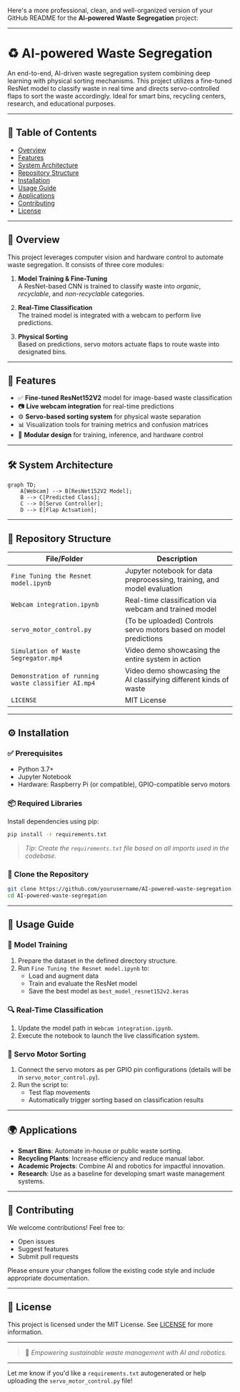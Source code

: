 Here's a more professional, clean, and well-organized version of your GitHub README for the **AI-powered Waste Segregation** project:

---

# ♻️ AI-powered Waste Segregation

An end-to-end, AI-driven waste segregation system combining deep learning with physical sorting mechanisms. This project utilizes a fine-tuned ResNet model to classify waste in real time and directs servo-controlled flaps to sort the waste accordingly. Ideal for smart bins, recycling centers, research, and educational purposes.

---

## 📑 Table of Contents
- [Overview](#overview)
- [Features](#features)
- [System Architecture](#system-architecture)
- [Repository Structure](#repository-structure)
- [Installation](#installation)
- [Usage Guide](#usage-guide)
- [Applications](#applications)
- [Contributing](#contributing)
- [License](#license)

---

## 🧠 Overview

This project leverages computer vision and hardware control to automate waste segregation. It consists of three core modules:

1. **Model Training & Fine-Tuning**  
   A ResNet-based CNN is trained to classify waste into *organic*, *recyclable*, and *non-recyclable* categories.
   
2. **Real-Time Classification**  
   The trained model is integrated with a webcam to perform live predictions.

3. **Physical Sorting**  
   Based on predictions, servo motors actuate flaps to route waste into designated bins.

---

## 🚀 Features

- ✅ **Fine-tuned ResNet152V2** model for image-based waste classification  
- 📷 **Live webcam integration** for real-time predictions  
- ⚙️ **Servo-based sorting system** for physical waste separation  
- 📊 Visualization tools for training metrics and confusion matrices  
- 🔌 **Modular design** for training, inference, and hardware control  

---

## 🛠️ System Architecture

```mermaid
graph TD;
    A[Webcam] --> B[ResNet152V2 Model];
    B --> C[Predicted Class];
    C --> D[Servo Controller];
    D --> E[Flap Actuation];
```

---

## 📁 Repository Structure

| File/Folder                          | Description                                                                 |
|--------------------------------------|-----------------------------------------------------------------------------|
| `Fine Tuning the Resnet model.ipynb` | Jupyter notebook for data preprocessing, training, and model evaluation    |
| `Webcam integration.ipynb`           | Real-time classification via webcam and trained model                      |
| `servo_motor_control.py`             | (To be uploaded) Controls servo motors based on model predictions          |
| `Simulation of Waste Segregator.mp4` | Video demo showcasing the entire system in action                          |
| `Demonstration of running waste classifier AI.mp4` | Video demo showcasing the AI classifying different kinds of waste          |
| `LICENSE`                            | MIT License                                                                 |

---

## ⚙️ Installation

### ✅ Prerequisites
- Python 3.7+
- Jupyter Notebook
- Hardware: Raspberry Pi (or compatible), GPIO-compatible servo motors

### 📦 Required Libraries

Install dependencies using pip:

```bash
pip install -r requirements.txt
```

> _Tip: Create the `requirements.txt` file based on all imports used in the codebase._

### 🔧 Clone the Repository

```bash
git clone https://github.com/yourusername/AI-powered-waste-segregation.git
cd AI-powered-waste-segregation
```

---

## 🧪 Usage Guide

### 🔬 Model Training
1. Prepare the dataset in the defined directory structure.
2. Run `Fine Tuning the Resnet model.ipynb` to:
   - Load and augment data
   - Train and evaluate the ResNet model
   - Save the best model as `best_model_resnet152v2.keras`

### 🔍 Real-Time Classification
1. Update the model path in `Webcam integration.ipynb`.
2. Execute the notebook to launch the live classification system.

### 🤖 Servo Motor Sorting
1. Connect the servo motors as per GPIO pin configurations (details will be in `servo_motor_control.py`).
2. Run the script to:
   - Test flap movements
   - Automatically trigger sorting based on classification results

---

## 🌍 Applications

- **Smart Bins**: Automate in-house or public waste sorting.
- **Recycling Plants**: Increase efficiency and reduce manual labor.
- **Academic Projects**: Combine AI and robotics for impactful innovation.
- **Research**: Use as a baseline for developing smart waste management systems.

---

## 🤝 Contributing

We welcome contributions! Feel free to:
- Open issues
- Suggest features
- Submit pull requests

Please ensure your changes follow the existing code style and include appropriate documentation.

---

## 📄 License

This project is licensed under the MIT License. See [LICENSE](./LICENSE) for more information.

---

> 🧩 _Empowering sustainable waste management with AI and robotics._

---

Let me know if you'd like a `requirements.txt` autogenerated or help uploading the `servo_motor_control.py` file!
